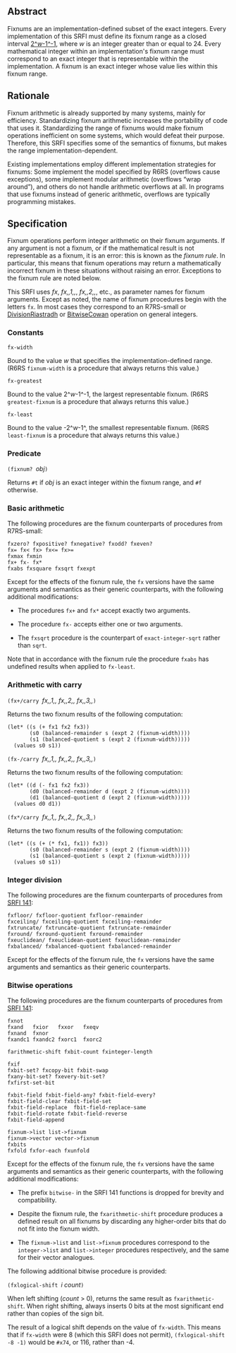 ## Abstract


Fixnums are an implementation-defined subset of the exact integers.
Every implementation of this SRFI must define its fixnum range as a closed
interval [2^*w*-1^-1](-2^*w*-1^,),
where *w* is an integer greater than or equal to 24.  Every
mathematical integer within an implementation's fixnum range must
correspond to an exact integer that is representable within the
implementation.
A fixnum is an exact integer whose value lies within this
fixnum range.

## Rationale

Fixnum arithmetic is already supported by many systems, mainly for efficiency. Standardizing fixnum arithmetic increases the portability of code that uses it. Standardizing the range of fixnums would make fixnum operations inefficient on some systems, which would defeat their purpose. Therefore, this SRFI specifies some of the semantics of fixnums, but makes the range implementation-dependent.

Existing implementations employ different implementation strategies for fixnums: Some implement the model specified by R6RS (overflows cause exceptions), some implement modular arithmetic (overflows “wrap around”), and others do not handle arithmetic overflows at all.  In programs that use fixnums instead of generic arithmetic, overflows are typically programming mistakes.

## Specification

Fixnum operations perform integer arithmetic on their fixnum
arguments.  If any argument is not a fixnum, or if the mathematical result
is not representable as a fixnum, it is an error: this is known as the
*fixnum rule*.  In particular, this means
that fixnum operations may return a mathematically incorrect fixnum in these
situations without raising an error.  Exceptions to the fixnum rule
are noted below.

This SRFI uses *fx*, *fx,,1,,*, *fx,,2,,*, etc., as parameter
names for fixnum arguments.  Except as noted, the name of fixnum procedures begin with
the letters `fx`.  In most cases they correspond to an R7RS-small or
[DivisionRiastradh](DivisionRiastradh.md) or [BitwiseCowan](BitwiseCowan.md) operation on general integers.

### Constants

`fx-width`

Bound to the value *w* that specifies the implementation-defined range.
(R6RS `fixnum-width` is a procedure that always returns this value.)

`fx-greatest`

Bound to the value 2^*w*-1^-1, the largest representable fixnum.
(R6RS `greatest-fixnum` is a procedure that always returns this value.)

`fx-least`

Bound to the value -2^*w*-1^, the smallest representable fixnum.
(R6RS `least-fixnum` is a procedure that always returns this value.)

### Predicate

`(fixnum? `*obj*`)`

Returns `#t` if *obj* is an exact integer within the fixnum range,
and `#f` otherwise.

### Basic arithmetic

The following procedures are the fixnum counterparts of procedures from R7RS-small:
```
fxzero? fxpositive? fxnegative? fxodd? fxeven?
fx= fx< fx> fx<= fx>=
fxmax fxmin
fx+ fx- fx*
fxabs fxsquare fxsqrt fxexpt
```

Except for the effects of the fixnum rule, the `fx` versions
have the same arguments and semantics as their generic counterparts,
with the following additional modifications:

* The procedures `fx+` and `fx*` accept exactly two arguments.

* The procedure `fx-` accepts either one or two arguments.

* The `fxsqrt` procedure is the counterpart of `exact-integer-sqrt` rather than `sqrt`.

Note that in accordance with the fixnum rule the procedure `fxabs` has undefined
results when applied to `fx-least`.

### Arithmetic with carry

`(fx+/carry `*fx,,1,, fx,,2,, fx,,3,,*`)‌‌`

Returns the two fixnum results of the following computation:

```
(let* ((s (+ fx1 fx2 fx3))
       (s0 (balanced-remainder s (expt 2 (fixnum-width))))
       (s1 (balanced-quotient s (expt 2 (fixnum-width)))))
  (values s0 s1))
```

`(fx-/carry `*fx,,1,, fx,,2,, fx,,3,,*`)‌‌`

Returns the two fixnum results of the following computation:

```
(let* ((d (- fx1 fx2 fx3))
       (d0 (balanced-remainder d (expt 2 (fixnum-width))))
       (d1 (balanced-quotient d (expt 2 (fixnum-width)))))
  (values d0 d1))
```

`(fx*/carry `*fx,,1,, fx,,2,, fx,,3,,*`)‌‌`

Returns the two fixnum results of the following computation:

```
(let* ((s (+ (* fx1, fx1)) fx3))
       (s0 (balanced-remainder s (expt 2 (fixnum-width))))
       (s1 (balanced-quotient s (expt 2 (fixnum-width)))))
  (values s0 s1))
```


### Integer division

The following procedures are the fixnum counterparts of procedures
from [SRFI 141](http://srfi.schemers.org/srfi-141/srfi-141.html):
```
fxfloor/ fxfloor-quotient fxfloor-remainder
fxceiling/ fxceiling-quotient fxceiling-remainder
fxtruncate/ fxtruncate-quotient fxtruncate-remainder
fxround/ fxround-quotient fxround-remainder
fxeuclidean/ fxeuclidean-quotient fxeuclidean-remainder
fxbalanced/ fxbalanced-quotient fxbalanced-remainder
```
Except for the effects of the fixnum rule, the `fx` versions
have the same arguments and semantics as their generic counterparts.

### Bitwise operations

The following procedures are the fixnum counterparts of procedures
from [SRFI 141](http://srfi.schemers.org/srfi-141/srfi-141.html):
```
fxnot
fxand   fxior   fxxor   fxeqv
fxnand  fxnor 
fxandc1 fxandc2 fxorc1  fxorc2 

farithmetic-shift fxbit-count fxinteger-length

fxif 
fxbit-set? fxcopy-bit fxbit-swap
fxany-bit-set? fxevery-bit-set?
fxfirst-set-bit

fxbit-field fxbit-field-any? fxbit-field-every?
fxbit-field-clear fxbit-field-set
fxbit-field-replace  fbit-field-replace-same
fxbit-field-rotate fxbit-field-reverse
fxbit-field-append

fixnum->list list->fixnum
fixnum->vector vector->fixnum
fxbits
fxfold fxfor-each fxunfold
```
Except for the effects of the fixnum rule, the `fx` versions
have the same arguments and semantics as their generic counterparts,
with the following additional modifications:

* The prefix `bitwise-` in the SRFI 141 functions is dropped for brevity and compatibility.

* Despite the fixnum rule, the `fxarithmetic-shift` procedure produces a defined result on all fixnums by discarding any higher-order bits that do not fit into the fixnum width.

* The `fixnum->list` and `list->fixnum` procedures correspond to the `integer->list` and `list->integer` procedures respectively, and the same for their vector analogues.

The following additional bitwise procedure is provided:

`(fxlogical-shift `*i count*`)`

When left shifting (*count* > 0), returns the same result
as `fxarithmetic-shift`.  When right shifting,
always inserts 0 bits at the most significant end
rather than copies of the sign bit.

The result of a logical shift depends on the value of `fx-width`.
This means that if `fx-width` were 8 (which this SRFI does not permit),
`(fxlogical-shift -8 -1)` would be `#x74`, or 116, rather than -4.


